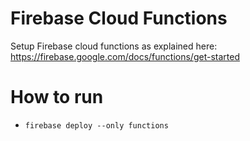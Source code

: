 # Firebase Cloud Functions

Setup Firebase cloud functions as explained here: https://firebase.google.com/docs/functions/get-started

# How to run
- `firebase deploy --only functions`
